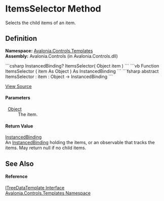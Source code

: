 # ItemsSelector Method


Selects the child items of an item.



## Definition
**Namespace:** <a href="N_Avalonia_Controls_Templates">Avalonia.Controls.Templates</a>  
**Assembly:** Avalonia.Controls (in Avalonia.Controls.dll)

<Tabs groupId="api-code-preview">
<TabItem value="csharp" label="C#">
```csharp
InstancedBinding? ItemsSelector(
	Object item
)
```
</TabItem>
<TabItem value="vb" label="VB">
```vb
Function ItemsSelector ( 
	item As Object
) As InstancedBinding
```
</TabItem>
<TabItem value="fsharp" label="F#">
```fsharp
abstract ItemsSelector : 
        item : Object -> InstancedBinding 
```
</TabItem>
</Tabs>



<a href="https://github.com/AvaloniaUI/Avalonia/tree/master/src/Avalonia.Controls/Templates/ITreeDataTemplate.cs" title="View the source code">View Source</a>



#### Parameters
<dl><dt>  <a href="https://learn.microsoft.com/dotnet/api/system.object" target="_blank" rel="noopener noreferrer">Object</a></dt><dd>The item.</dd></dl>

#### Return Value
<a href="T_Avalonia_Data_InstancedBinding">InstancedBinding</a>  
An <a href="T_Avalonia_Data_InstancedBinding">InstancedBinding</a> holding the items, or an observable that tracks the items. May return null if no child items.

## See Also


#### Reference
<a href="T_Avalonia_Controls_Templates_ITreeDataTemplate">ITreeDataTemplate Interface</a>  
<a href="N_Avalonia_Controls_Templates">Avalonia.Controls.Templates Namespace</a>  

